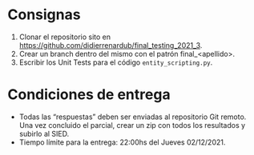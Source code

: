 Consignas
=========

1. Clonar el repositorio sito en https://github.com/didierrenardub/final_testing_2021_3.
2. Crear un branch dentro del mismo con el patrón final_&lt;apellido&gt;.
3. Escribir los Unit Tests para el código `entity_scripting.py`.

Condiciones de entrega
======================

- Todas las “respuestas” deben ser enviadas al repositorio Git remoto. Una vez concluido el 
parcial, crear un zip con todos los resultados y subirlo al SIED.
- Tiempo límite para la entrega: 22:00hs del Jueves 02/12/2021.
